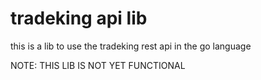 tradeking api lib
======

this is a lib to use the
tradeking rest api in the go language


NOTE:
THIS LIB IS NOT YET FUNCTIONAL
